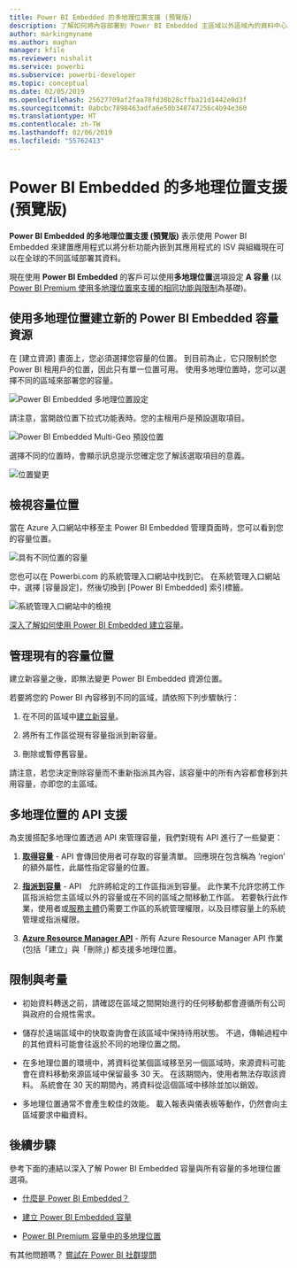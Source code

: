 ```yaml
---
title: Power BI Embedded 的多地理位置支援 (預覽版)
description: 了解如何將內容部署到 Power BI Embedded 主區域以外區域內的資料中心。
author: markingmyname
ms.author: maghan
manager: kfile
ms.reviewer: nishalit
ms.service: powerbi
ms.subservice: powerbi-developer
ms.topic: conceptual
ms.date: 02/05/2019
ms.openlocfilehash: 25627709af2faa78fd30b28cffba21d1442e0d3f
ms.sourcegitcommit: 0abcbc7898463adfa6e50b348747256c4b94e360
ms.translationtype: HT
ms.contentlocale: zh-TW
ms.lasthandoff: 02/06/2019
ms.locfileid: "55762413"
---
```

# <a name="multi-geo-support-for-power-bi-embedded-preview"></a>Power BI Embedded 的多地理位置支援 (預覽版)

**Power BI Embedded 的多地理位置支援 (預覽版)** 表示使用 Power BI Embedded 來建置應用程式以將分析功能內嵌到其應用程式的 ISV 與組織現在可以在全球的不同區域部署其資料。

現在使用 **Power BI Embedded** 的客戶可以使用**多地理位置**選項設定 **A 容量** (以 [Power BI Premium 使用多地理位置來支援的相同功能與限制](../service-admin-premium-Multi-Geo.md)為基礎)。

## <a name="creating-new-power-bi-embedded-capacity-resource-with-multi-geo"></a>使用多地理位置建立新的 Power BI Embedded 容量資源

在 [建立資源] 畫面上，您必須選擇您容量的位置。 到目前為止，它只限制於您 Power BI 租用戶的位置，因此只有單一位置可用。 使用多地理位置時，您可以選擇不同的區域來部署您的容量。

![Power BI Embedded 多地理位置設定](media/embedded-multi-geo/pbie-multi-geo-setup.png)

請注意，當開啟位置下拉式功能表時。您的主租用戶是預設選取項目。
  
![Power BI Embedded Multi-Geo 預設位置](media/embedded-multi-geo/pbie-multi-geo-default-location.png)

選擇不同的位置時，會顯示訊息提示您確定您了解該選取項目的意義。

![位置變更](media/embedded-multi-geo/pbie-multi-geo-location-change.png)

## <a name="view-capacity-location"></a>檢視容量位置

當在 Azure 入口網站中移至主 Power BI Embedded 管理頁面時，您可以看到您的容量位置。

![具有不同位置的容量](media/embedded-multi-geo/pbie-multi-geo-location-different.png)

您也可以在 Powerbi.com 的系統管理入口網站中找到它。 在系統管理入口網站中，選擇 [容量設定]，然後切換到 [Power BI Embedded] 索引標籤。

![系統管理入口網站中的檢視](media/embedded-multi-geo/pbie-multi-geo-admin-portal.png)

[深入了解如何使用 Power BI Embedded 建立容量](azure-pbie-create-capacity.md)。

## <a name="manage-existing-capacities-location"></a>管理現有的容量位置

建立新容量之後，即無法變更 Power BI Embedded 資源位置。

若要將您的 Power BI 內容移到不同的區域，請依照下列步驟執行：

1. 在不同的區域中[建立新容量](azure-pbie-create-capacity.md)。

2. 將所有工作區從現有容量指派到新容量。

3. 刪除或暫停舊容量。

請注意，若您決定刪除容量而不重新指派其內容，該容量中的所有內容都會移到共用容量，亦即您的主區域。

## <a name="api-support-for-multi-geo"></a>多地理位置的 API 支援

為支援搭配多地理位置透過 API 來管理容量，我們對現有 API 進行了一些變更：

1. **[取得容量](https://docs.microsoft.com/rest/api/power-bi/capacities/getcapacities)** - API 會傳回使用者可存取的容量清單。 回應現在包含稱為 ‘region’ 的額外屬性，此屬性指定容量的位置。

2. **[指派到容量](https://docs.microsoft.com/rest/api/power-bi/capacities)** - API　允許將給定的工作區指派到容量。 此作業不允許您將工作區指派給您主區域以外的容量或在不同的區域之間移動工作區。 若要執行此作業，使用者或[服務主體](embed-service-principal.md)仍需要工作區的系統管理權限，以及目標容量上的系統管理或指派權限。

3. **[Azure Resource Manager API](https://docs.microsoft.com/rest/api/power-bi-embedded/capacities)** - 所有 Azure Resource Manager API 作業 (包括「建立」與「刪除」) 都支援多地理位置。

## <a name="limitations-and-considerations"></a>限制與考量

* 初始資料轉送之前，請確認在區域之間開始進行的任何移動都會遵循所有公司與政府的合規性需求。

* 儲存於遠端區域中的快取查詢會在該區域中保持待用狀態。 不過，傳輸過程中的其他資料可能會往返於不同的地理位置之間。

* 在多地理位置的環境中，將資料從某個區域移至另一個區域時，來源資料可能會在資料移動來源區域中保留最多 30 天。 在該期間內，使用者無法存取該資料。 系統會在 30 天的期間內，將資料從這個區域中移除並加以銷毀。

* 多地理位置通常不會產生較佳的效能。 載入報表與儀表板等動作，仍然會向主區域要求中繼資料。

## <a name="next-steps"></a>後續步驟

參考下面的連結以深入了解 Power BI Embedded 容量與所有容量的多地理位置選項。

* [什麼是 Power BI Embedded？](azure-pbie-what-is-power-bi-embedded.md)

* [建立 Power BI Embedded 容量](azure-pbie-create-capacity.md)

* [Power BI Premium 容量中的多地理位置](../service-admin-premium-multi-geo.md)

有其他問題嗎？ [嘗試在 Power BI 社群提問](http://community.powerbi.com/)